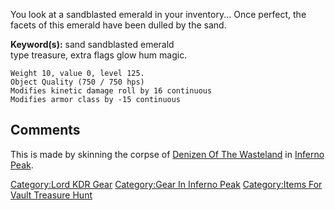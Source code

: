 You look at a sandblasted emerald in your inventory... Once perfect, the
facets of this emerald have been dulled by the sand.

**Keyword(s):** sand sandblasted emerald  
type treasure, extra flags glow hum magic.

`Weight 10, value 0, level 125.`  
`Object Quality (750 / 750 hps)`  
`Modifies kinetic damage roll by 16 continuous`  
`Modifies armor class by -15 continuous`

## Comments

This is made by skinning the corpse of [Denizen Of The
Wasteland](Denizen_Of_The_Wasteland "wikilink") in [Inferno
Peak](:Category:Inferno_Peak "wikilink").

[Category:Lord KDR Gear](Category:Lord_KDR_Gear "wikilink")
[Category:Gear In Inferno
Peak](Category:Gear_In_Inferno_Peak "wikilink") [Category:Items For
Vault Treasure Hunt](Category:Items_For_Vault_Treasure_Hunt "wikilink")
